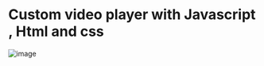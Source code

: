 # Custom video player with Javascript , Html and css

![image](https://user-images.githubusercontent.com/56358504/208733636-6c097bee-bba9-4f96-b06d-d57fb50dc1fd.png)
